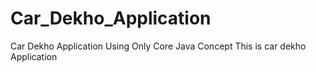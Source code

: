 # Car_Dekho_Application
Car Dekho Application Using Only Core Java Concept
This is car dekho Application
